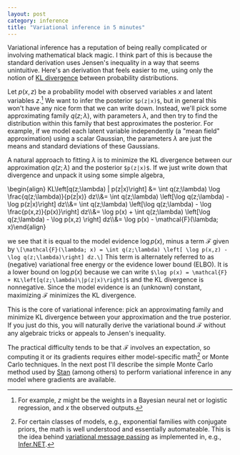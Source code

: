 ```yaml
---
layout: post
category: inference
title: "Variational inference in 5 minutes"
---
```


Variational inference has a reputation of being really complicated or involving mathematical black magic. I think part of this is because the standard derivation uses Jensen's inequality in a way that seems unintuitive. Here's an derivation that feels easier to me, using only the notion of [KL divergence](https://en.wikipedia.org/wiki/Kullback%E2%80%93Leibler_divergence) between probability distributions. 

Let $p(x,z)$ be a probability model with observed variables $x$ and latent variables $z$.[^1] We want to infer the posterior `$p(z|x)$`, but in general this won't have any nice form that we can write down. Instead, we'll pick some approximating family $q(z;\lambda)$, with parameters $\lambda$, and then try to find the distribution within this family that best approximates the posterior. For example, if we model each latent variable independently (a "mean field" approximation) using a scalar Gaussian, the parameters $\lambda$ are just the means and standard deviations of these Gaussians. 

A natural approach to fitting $\lambda$ is to minimize the KL divergence between our approximation $q(z;\lambda)$ and the posterior `$p(z|x)$`. If we just write down that divergence and unpack it using some simple algebra,

\begin{align}
KL\left\[q(z;\lambda) \| p(z|x)\right\] &= \int q(z;\lambda) \log \frac{q(z;\lambda)}{p(z|x)} dz\\\\&= \int q(z;\lambda) \left\[\log q(z;\lambda) - \log p(z|x)\right\] dz\\\\&= \int q(z;\lambda) \left\[\log q(z;\lambda) - \log \frac{p(x,z)}{p(x)}\right\] dz\\\\&= \log p(x) + \int q(z;\lambda) \left\[\log q(z;\lambda) - \log p(x,z) \right\] dz\\\\&= \log p(x) - \mathcal{F}(\lambda; x)\end{align}

we see that it is equal to the model evidence $\log p(x)$, minus a term $\mathcal{F}$ given by
`\[\mathcal{F}(\lambda; x) = \int q(z;\lambda) \left[ \log p(x,z) - \log q(z;\lambda)\right] dz.\]` This term is alternately referred to as (negative) variational free energy or the evidence lower bound (ELBO). It is a lower bound on $\log p(x)$ because we can write `$\log p(x) = \mathcal{F} + KL\left[q(z;\lambda)\|p(z|x)\right]$` and the KL divergence is nonnegative. Since the model evidence is an (unknown) constant, maximizing $\mathcal{F}$ minimizes the KL divergence.

This is the core of variational inference: pick an approximating family and minimize KL divergence between your approximation and the true posterior. If you just do this, you will naturally derive the variational bound $\mathcal{F}$ without any algebraic tricks or appeals to Jensen's inequality. 

The practical difficulty tends to be that $\mathcal{F}$ involves an expectation, so computing it or its gradients requires either model-specific math[^2] or Monte Carlo techniques. In the next post I'll describe the simple Monte Carlo method used by [Stan](http://mc-stan.org/) (among others) to perform variational inference in any model where gradients are available. 

[^1]: For example, $z$ might be the weights in a Bayesian neural net or logistic regression, and $x$ the observed outputs. 
[^2]: For certain classes of models, e.g., exponential families with conjugate priors, the math is well understood and essentially automateable. This is the idea behind [variational message passing](http://www.jmlr.org/papers/volume6/winn05a/winn05a.pdf) as implemented in, e.g., [Infer.NET](http://research.microsoft.com/en-us/um/cambridge/projects/infernet/).
